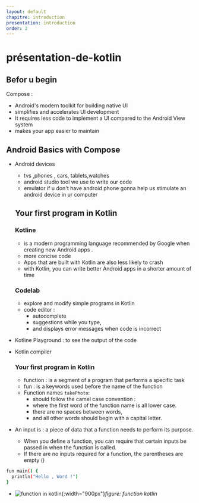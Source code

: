 ```yaml
---
layout: default
chapitre: introduction
presentation: introduction
order: 2
---
```

# présentation-de-kotlin

## Befor u begin
Compose  :
- Android's modern toolkit for building native UI
-  simplifies and accelerates UI development
-  It requires less code to implement a UI compared to the Android View system
-   makes your app easier to maintain
##  Android Basics with Compose
- Android devices
  - tvs ,phones , cars, tablets,watches
  - android studio  tool we use to write our code 
  - emulator if u don't have android phone gonna help us stimulate an android device in ur computer 
  ## Your first program in Kotlin
  ### Kotline 
  - is a modern programming language recommended by Google when creating new Android apps .
  - more concise code 
  - Apps that are built with Kotlin are also less likely to crash
  - with Kotlin, you can write better Android apps in a shorter amount of time
  ### Codelab 
  - explore and modify simple programs in Kotlin
  - code editor : 
    - autocomplete
    -  suggestions while you type,
    -   and displays error messages when code is incorrect
- Kotline Playground : to see the output of the code 
- Kotlin compiler
  
  ### Your first program in Kotlin
  - function :  is a segment of a program that performs a specific task
  - fun : is a keywords  used before the name of the function
  - Function names `takePhoto`:
    - should follow the camel case convention :
    -  where the first word of the function name is all lower case.
    -    there are no spaces between words, 
    -    and all other words should begin with a capital letter.
-  An input is : a piece of data that a function needs to perform its purpose. 
    -  When you define a function, you can require that certain inputs be passed in when the function is called. 
    -  If there are no inputs required for a function, the parentheses are empty ()
  
  
  ```bash
  fun main() {
    println("Hello , Word !")
  }
  ```

  - ![function in kotlin](/android/1.1-présentation-de-kotlin/images/functionkotlin.png){:width="900px"}*figure: function kotlin*



